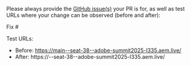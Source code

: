 Please always provide the [GitHub issue(s)](../issues) your PR is for, as well as test URLs where your change can be observed (before and after):

Fix #<gh-issue-id>

Test URLs:
- Before: https://main--seat-38--adobe-summit2025-l335.aem.live/
- After: https://<branch>--seat-38--adobe-summit2025-l335.aem.live/
